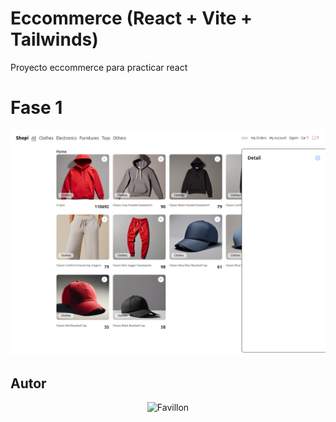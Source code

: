 # Eccommerce  (React + Vite + Tailwinds)



Proyecto eccommerce para practicar react

# Fase 1

![Eccommerce](./img/fase1.png)



## Autor
<div>
    <p style = 'text-align:center;'>
        <img src="https://avatars.githubusercontent.com/u/1572578?v=4" alt="Favillon" width="300px">
    </p>
</div>